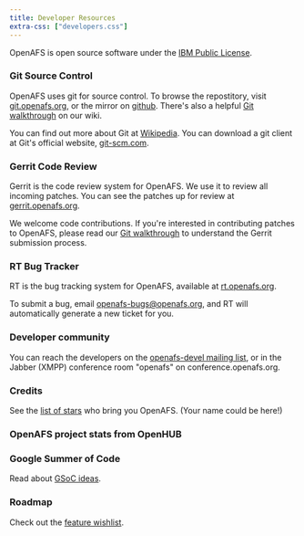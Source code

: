 ```yaml
---
title: Developer Resources
extra-css: ["developers.css"]
---
```


OpenAFS is open source software under the [IBM Public
License](http://www.opensource.org/licenses/IPL-1.0).

<div class="dev-section git" markdown="1">

### Git Source Control ###

OpenAFS uses git for source control. To browse the repostitory, visit
[git.openafs.org](http://git.openafs.org/), or the mirror on
[github](https://github.com/openafs). There's also a helpful [Git
walkthrough](http://wiki.openafs.org/GitDevelopers) on our wiki.

You can find out more about Git at
[Wikipedia](https://secure.wikimedia.org/wikipedia/en/wiki/Git_%28software%29).
You can download a git client at Git's official website,
[git-scm.com](http://git-scm.com/).

</div>

<div class="dev-section gerrit" markdown="1">

### Gerrit Code Review ###

Gerrit is the code review system for OpenAFS. We use it to review all incoming patches. You can see the patches up for review at [gerrit.openafs.org](http://gerrit.openafs.org/).

We welcome code contributions. If you're interested in contributing patches to OpenAFS, please read our [Git walkthrough](http://wiki.openafs.org/GitDevelopers/) to understand the Gerrit submission process.

</div>

<div class="dev-section bugs" markdown="1">

### RT Bug Tracker ###

RT is the bug tracking system for OpenAFS, available at [rt.openafs.org](http://rt.openafs.org/).

To submit a bug, email <openafs-bugs@openafs.org>, and RT will automatically generate a new ticket for you.

</div>

<div class="dev-section discuss" markdown="1">

### Developer community ###

You can reach the developers on the [openafs-devel mailing list](https://lists.openafs.org/mailman/listinfo/openafs-devel), or in the Jabber (XMPP) conference room "openafs" on conference.openafs.org.

</div>

<div class="dev-section credits" markdown="1">

### Credits ###

See the [list of stars](credits.html) who bring you OpenAFS. (Your name could be here!)

</div>

### OpenAFS project stats from OpenHUB ###

<script type="text/javascript" src="http://www.openhub.net/p/openafs/widgets/project_basic_stats.js"></script>

### Google Summer of Code ###

Read about [GSoC ideas](XXXbrokenlink).

### Roadmap ###

Check out the [feature wishlist](XXXbrokenlink).
